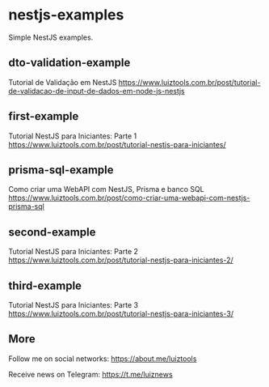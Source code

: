 # nestjs-examples
Simple NestJS examples.

## dto-validation-example
Tutorial de Validação em NestJS
https://www.luiztools.com.br/post/tutorial-de-validacao-de-input-de-dados-em-node-js-nestjs

## first-example
Tutorial NestJS para Iniciantes: Parte 1
https://www.luiztools.com.br/post/tutorial-nestjs-para-iniciantes/

## prisma-sql-example
Como criar uma WebAPI com NestJS, Prisma e banco SQL
https://www.luiztools.com.br/post/como-criar-uma-webapi-com-nestjs-prisma-sql

## second-example
Tutorial NestJS para Iniciantes: Parte 2
https://www.luiztools.com.br/post/tutorial-nestjs-para-iniciantes-2/

## third-example
Tutorial NestJS para Iniciantes: Parte 3
https://www.luiztools.com.br/post/tutorial-nestjs-para-iniciantes-3/

## More

Follow me on social networks: https://about.me/luiztools

Receive news on Telegram: https://t.me/luiznews